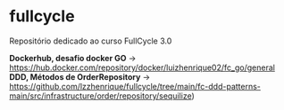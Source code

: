 # fullcycle
Repositório dedicado ao curso FullCycle 3.0


**Dockerhub, desafio docker GO** -> https://hub.docker.com/repository/docker/luizhenrique02/fc_go/general
**DDD, Métodos de OrderRepository** -> https://github.com/lzzhenrique/fullcycle/tree/main/fc-ddd-patterns-main/src/infrastructure/order/repository/sequilize)

